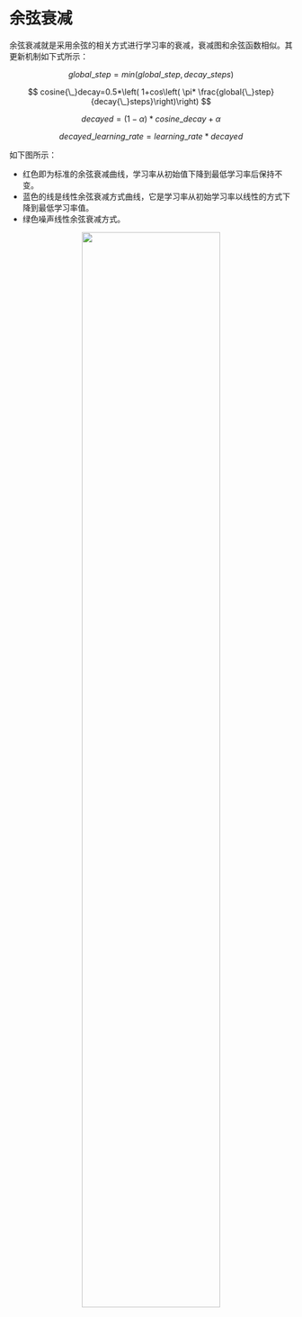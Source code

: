 

# 余弦衰减

​余弦衰减就是采用余弦的相关方式进行学习率的衰减，衰减图和余弦函数相似。其更新机制如下式所示：

$$
global{\_}step=min(global{\_}step,decay{\_}steps)
$$

$$
cosine{\_}decay=0.5*\left( 1+cos\left( \pi* \frac{global{\_}step}{decay{\_}steps}\right)\right)
$$

$$
decayed=(1-\alpha)*cosine{\_}decay+\alpha
$$

$$
decayed{\_}learning{\_}rate=learning{\_}rate*decayed
$$

​如下图所示：

- 红色即为标准的余弦衰减曲线，学习率从初始值下降到最低学习率后保持不变。
- 蓝色的线是线性余弦衰减方式曲线，它是学习率从初始学习率以线性的方式下降到最低学习率值。
- 绿色噪声线性余弦衰减方式。

<p align="center">
    <img width="70%" height="70%" src="http://images.iterate.site/blog/image/20190903/kNgAGvIPBx5X.png?imageslim">
</p>

